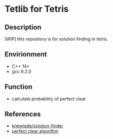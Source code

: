 # Tetlib for Tetris

## Description

[WIP] this repository is for solution finding in tetris.

## Envirionment

- C++ 14+
- gcc 9.2.0

## Function

- calculate probability of perfect clear

## References

- [knewjade/solution-finder](https://github.com/knewjade/solution-finder)
- [perfect clear algorithm](https://gist.github.com/knewjade/0a44ae8178526746477e5830bd38107c)
